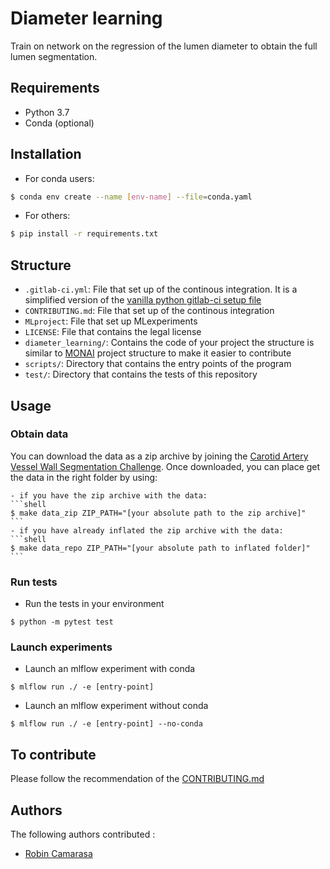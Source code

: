 # Diameter learning

Train on network on the regression of the lumen diameter to obtain the full lumen segmentation.

## Requirements

- Python 3.7
- Conda (optional)

## Installation

- For conda users:

``` bash
$ conda env create --name [env-name] --file=conda.yaml
```

- For others:

``` bash
$ pip install -r requirements.txt
```

## Structure

- `.gitlab-ci.yml`: File that set up of the continous integration. It is a simplified version of the [vanilla python gitlab-ci setup file][gitlab-ci]
- `CONTRIBUTING.md`: File that set up of the continous integration
- `MLproject`: File that set up MLexperiments
- `LICENSE`: File that contains the legal license
- `diameter_learning/`: Contains the code of your project the structure is similar to [MONAI][monai-url] project structure to make it easier to contribute
- `scripts/`: Directory that contains the entry points of the program
- `test/`: Directory that contains the tests of this repository

## Usage

### Obtain data

You can download the data as a zip archive by joining the [Carotid Artery Vessel Wall Segmentation Challenge](https://vessel-wall-segmentation.grand-challenge.org/Index/). Once downloaded, you can place get the data in the right folder by using:

    - if you have the zip archive with the data:
    ```shell
    $ make data_zip ZIP_PATH="[your absolute path to the zip archive]"
    ```
    - if you have already inflated the zip archive with the data:
    ```shell
    $ make data_repo ZIP_PATH="[your absolute path to inflated folder]"
    ```

### Run tests

- Run the tests in your environment
```
$ python -m pytest test
```

### Launch experiments

- Launch an mlflow experiment with conda
```
$ mlflow run ./ -e [entry-point]
```

- Launch an mlflow experiment without conda
```
$ mlflow run ./ -e [entry-point] --no-conda
```

## To contribute

Please follow the recommendation of the [CONTRIBUTING.md][contributing]

## Authors

The following authors contributed :
- [Robin Camarasa][author-gitlab]

[monai-url]: https://github.com/Project-MONAI
[gitlab-ci]: https://gitlab.com/gitlab-org/gitlab/-/blob/master/lib/gitlab/ci/templates/Python.gitlab-ci.yml
[contributing]: https://gitlab.com/robin-camarasa-phd/diameter-learning/diameter-learning/-/blob/master/CONTRIBUTING.md
[author-gitlab]: https://gitlab.com/https://gitlab.com/RobinCamarasa
